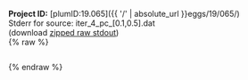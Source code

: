 **Project ID:** [plumID:19.065]({{ '/' | absolute_url }}eggs/19/065/)  
Stderr for source:  iter_4_pc_[0.1,0.5].dat   
(download [zipped raw stdout](iter_4_pc_[0.1,0.5].dat.plumed_master.stdout.txt.zip))  
{% raw %}
<pre>
</pre>
{% endraw %}
